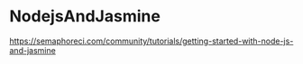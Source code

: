 NodejsAndJasmine
================

https://semaphoreci.com/community/tutorials/getting-started-with-node-js-and-jasmine
